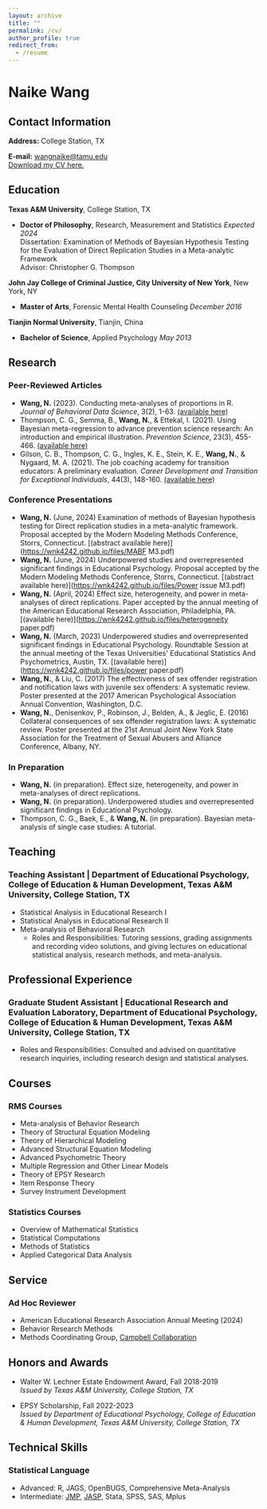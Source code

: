 ```yaml
---
layout: archive
title: ""
permalink: /cv/
author_profile: true
redirect_from:
  - /resume
---
```



# Naike Wang

## Contact Information

**Address:** College Station, TX

**E-mail:** [wangnaike@tamu.edu](mailto:wangnaike@tamu.edu)  
[Download my CV here.](https://wnk4242.github.io/files/CV_2024.pdf)

## Education

**Texas A&M University**, College Station, TX  
- **Doctor of Philosophy**, Research, Measurement and Statistics _Expected 2024_  
Dissertation: Examination of Methods of Bayesian Hypothesis Testing for the Evaluation of Direct Replication Studies in a Meta-analytic Framework  
Advisor: Christopher G. Thompson

**John Jay College of Criminal Justice, City University of New York**, New York, NY  
- **Master of Arts**, Forensic Mental Health Counseling _December 2016_

**Tianjin Normal University**, Tianjin, China  
- **Bachelor of Science**, Applied Psychology _May 2013_

## Research

### Peer-Reviewed Articles

- **Wang, N.** (2023). Conducting meta-analyses of proportions in R. _Journal of Behavioral Data Science_, 3(2), 1-63. [(available here)](https://www.researchgate.net/publication/375451196_Conducting_Meta-analyses_of_Proportions_in_R)
- Thompson, C. G., Semma, B., **Wang, N.**, & Ettekal, I. (2021). Using Bayesian meta-regression to advance prevention science research: An introduction and empirical illustration. _Prevention Science_, 23(3), 455-466. [(available here)](https://link.springer.com/article/10.1007/s11121-021-01330-8)
- Gilson, C. B., Thompson, C. G., Ingles, K. E., Stein, K. E., **Wang, N.**, & Nygaard, M. A. (2021). The job coaching academy for transition educators: A preliminary evaluation. _Career Development and Transition for Exceptional Individuals_, 44(3), 148-160. [(available here)](https://journals.sagepub.com/doi/abs/10.1177/2165143420958607)

### Conference Presentations
- **Wang, N.** (June, 2024) Examination of methods of Bayesian hypothesis testing for Direct replication studies in a meta-analytic framework. Proposal accepted by the Modern Modeling Methods Conference, Storrs, Connecticut. [(abstract available here)](https://wnk4242.github.io/files/MABF M3.pdf)
- **Wang, N.** (June, 2024) Underpowered studies and overrepresented significant findings in Educational Psychology. Proposal accepted by the Modern Modeling Methods Conference, Storrs, Connecticut. [(abstract available here)](https://wnk4242.github.io/files/Power issue M3.pdf)
- **Wang, N.** (April, 2024) Effect size, heterogeneity, and power in meta-analyses of direct replications. Paper accepted by the annual meeting of the American Educational Research Association, Philadelphia, PA. [(available here)](https://wnk4242.github.io/files/heterogeneity paper.pdf)
- **Wang, N.** (March, 2023) Underpowered studies and overrepresented significant findings in Educational Psychology. Roundtable Session at the annual meeting of the Texas Universities' Educational Statistics And Psychometrics, Austin, TX. [(available here)](https://wnk4242.github.io/files/power paper.pdf)
- **Wang, N.**, & Liu, C. (2017) The effectiveness of sex offender registration and notification laws with juvenile sex offenders: A systematic review. Poster presented at the 2017 American Psychological Association Annual Convention, Washington, D.C.
- **Wang, N.**, Denisenkov, P., Robinson, J., Belden, A., & Jeglic, E. (2016) Collateral consequences of sex offender registration laws: A systematic review. Poster presented at the 21st Annual Joint New York State Association for the Treatment of Sexual Abusers and Alliance Conference, Albany, NY.

### In Preparation

- **Wang, N.** (in preparation). Effect size, heterogeneity, and power in meta-analyses of direct replications.
- **Wang, N.** (in preparation). Underpowered studies and overrepresented significant findings in Educational Psychology.
- Thompson, C. G., Baek, E., & **Wang, N.** (in preparation). Bayesian meta-analysis of single case studies: A tutorial.

## Teaching

### Teaching Assistant | Department of Educational Psychology, College of Education & Human Development, Texas A&M University, College Station, TX  
- Statistical Analysis in Educational Research I  
- Statistical Analysis in Educational Research II  
- Meta-analysis of Behavioral Research
  * Roles and Responsibilities: Tutoring sessions, grading assignments and recording video solutions, and giving lectures on educational statistical analysis, research methods, and meta-analysis.

## Professional Experience

### Graduate Student Assistant | Educational Research and Evaluation Laboratory, Department of Educational Psychology, College of Education & Human Development, Texas A&M University, College Station, TX  
- Roles and Responsibilities: Consulted and advised on quantitative research inquiries, including research design and statistical analyses.

## Courses

### RMS Courses

- Meta-analysis of Behavior Research
- Theory of Structural Equation Modeling
- Theory of Hierarchical Modeling
- Advanced Structural Equation Modeling
- Advanced Psychometric Theory
- Multiple Regression and Other Linear Models
- Theory of EPSY Research
- Item Response Theory
- Survey Instrument Development 

### Statistics Courses

- Overview of Mathematical Statistics
- Statistical Computations
- Methods of Statistics
- Applied Categorical Data Analysis

## Service

### Ad Hoc Reviewer

- American Educational Research Association Annual Meeting (2024)
- Behavior Research Methods
- Methods Coordinating Group, [Campbell Collaboration](https://www.campbellcollaboration.org/)

## Honors and Awards

- Walter W. Lechner Estate Endowment Award, Fall 2018-2019  
  _Issued by Texas A&M University, College Station, TX_

- EPSY Scholarship, Fall 2022-2023  
  _Issued by Department of Educational Psychology, College of Education & Human Development, Texas A&M University, College Station, TX_

## Technical Skills

### Statistical Language

- Advanced: R, JAGS, OpenBUGS, Comprehensive Meta-Analysis
- Intermediate: [JMP](https://www.jmp.com/en_us/home.html), [JASP](https://jasp-stats.org/), Stata, SPSS, SAS, Mplus
